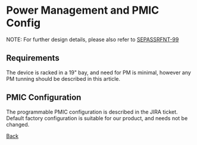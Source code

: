 # Power Management and PMIC Config

NOTE: For further design details, please also refer to [SEPASSRFNT-99](https://jira.open-groupe.com/browse/SEPASSRFNT-99)

## Requirements

The device is racked in a 19" bay, and need for PM is minimal, however any PM tunning should be described in this article.

## PMIC Configuration

The programmable PMIC configuration is described in the JIRA ticket.
Default factory configuration is suitable for our product, and needs not be changed.

[Back](toc.md)
